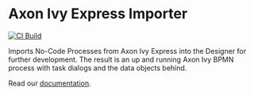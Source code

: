 # Axon Ivy Express Importer

[![CI Build](https://github.com/axonivy-market/express-importer/actions/workflows/ci.yml/badge.svg)](https://github.com/axonivy-market/express-importer/actions/workflows/ci.yml)

Imports No-Code Processes from Axon Ivy Express into the Designer for further development.
The result is an up and running Axon Ivy BPMN process with task dialogs and the data objects behind.  

Read our [documentation](express-importer-product/README.md).
